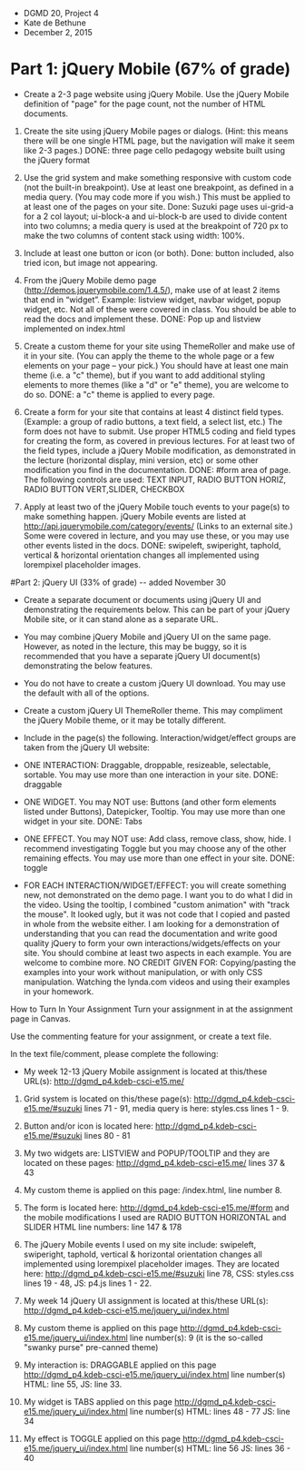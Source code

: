 * DGMD 20, Project 4
* Kate de Bethune
* December 2, 2015

# Part 1: jQuery Mobile (67% of grade)

* Create a 2-3 page website using jQuery Mobile. Use the jQuery Mobile definition of "page" for the page count, not the number of HTML documents.

1. Create the site using jQuery Mobile pages or dialogs.  (Hint: this means there will be one single HTML page, but the navigation will make it seem like 2-3 pages.)
		DONE: three page cello pedagogy website built using the jQuery format


2. Use the grid system and make something responsive with custom code (not the built-in breakpoint). Use at least one breakpoint, as defined in a media query. (You may code more if you wish.) This must be applied to at least one of the pages on your site.
	Done: Suzuki page uses ui-grid-a for a 2 col layout; ui-block-a and ui-block-b are used to divide content into two columns; a media query is used at the breakpoint of 720 px to make the two columns of content stack using width: 100%.

3. Include at least one button or icon (or both).
	Done: button included, also tried icon, but image not appearing.

4. From the jQuery Mobile demo page (http://demos.jquerymobile.com/1.4.5/), make use of at least 2 items that end in “widget”. Example: listview widget, navbar widget, popup widget, etc. Not all of these were covered in class. You should be able to read the docs and implement these.
	DONE: Pop up and listview implemented on index.html

5. Create a custom theme for your site using ThemeRoller and make use of it in your site. (You can apply the theme to the whole page or a few elements on your page – your pick.) You should have at least one main theme (i.e. a "c" theme), but if you want to add additional styling elements to more themes (like a "d" or "e" theme), you are welcome to do so. DONE: a "c" theme is applied to every page.

6. Create a form for your site that contains at least 4 distinct field types. (Example: a group of radio buttons, a text field, a select list, etc.) The form does not have to submit. Use proper HTML5 coding and field types for creating the form, as covered in previous lectures. For at least two of the field types, include a jQuery Mobile modification, as demonstrated in the lecture (horizontal display, mini version, etc) or some other modification you find in the documentation.
	DONE: #form area of page. The following controls are used: TEXT INPUT, RADIO BUTTON HORIZ, RADIO BUTTON VERT,SLIDER, CHECKBOX

7. Apply at least two of the jQuery Mobile touch events to your page(s) to make something happen. jQuery Mobile events are listed at http://api.jquerymobile.com/category/events/ (Links to an external site.) Some were covered in lecture, and you may use these, or you may use other events listed in the docs.
	DONE: swipeleft, swiperight, taphold, vertical & horizontal orientation changes all implemented using lorempixel placeholder images. 

#Part 2: jQuery UI (33% of grade) -- added November 30

* Create a separate document or documents using jQuery UI and demonstrating the requirements below. This can be part of your jQuery Mobile site, or it can stand alone as a separate URL.

- You may combine jQuery Mobile and jQuery UI on the same page. However, as noted in the lecture, this may be buggy, so it is recommended that you have a separate jQuery UI document(s) demonstrating the below features.

- You do not have to create a custom jQuery UI download. You may use the default with all of the options.

- Create a custom jQuery UI ThemeRoller theme. This may compliment the jQuery Mobile theme, or it may be totally different.

- Include in the page(s) the following. Interaction/widget/effect groups are taken from the jQuery UI website:
- ONE INTERACTION: Draggable, droppable, resizeable, selectable, sortable. You may use more than one interaction in your site.
	DONE: draggable
- ONE WIDGET. You may NOT use: Buttons (and other form elements listed under Buttons), Datepicker, Tooltip. You may use more than one widget in your site.
	DONE: Tabs
- ONE EFFECT. You may NOT use: Add class, remove class, show, hide. I recommend investigating Toggle but you may choose any of the other remaining effects. You may use more than one effect in your site.
	DONE: toggle
- FOR EACH INTERACTION/WIDGET/EFFECT: you will create something new, not demonstrated on the demo page. I want you to do what I did in the video. Using the tooltip, I combined "custom animation" with "track the mouse". It looked ugly, but it was not code that I copied and pasted in whole from the website either. I am looking for a demonstration of understanding that you can read the documentation and write good quality jQuery to form your own interactions/widgets/effects on your site. You should combine at least two aspects in each example. You are welcome to combine more.
NO CREDIT GIVEN FOR: Copying/pasting the examples into your work without manipulation, or with only CSS manipulation. Watching the lynda.com videos and using their examples in your homework.

How to Turn In Your Assignment
Turn your assignment in at the assignment page in Canvas. 

Use the commenting feature for your assignment, or create a text file.

In the text file/comment, please complete the following:

* My week 12-13 jQuery Mobile assignment is located at this/these URL(s): http://dgmd_p4.kdeb-csci-e15.me/
1. Grid system is located on this/these page(s): http://dgmd_p4.kdeb-csci-e15.me/#suzuki lines 71 - 91, media query is here: styles.css lines 1 - 9.

2. Button and/or icon is located here: http://dgmd_p4.kdeb-csci-e15.me/#suzuki lines 80 - 81

3. My two widgets are: LISTVIEW and POPUP/TOOLTIP and they are located on these pages: http://dgmd_p4.kdeb-csci-e15.me/ lines 37 & 43 

4. My custom theme is applied on this page: /index.html, line number 8.

5. The form is located here: http://dgmd_p4.kdeb-csci-e15.me/#form and the mobile modifications I used are RADIO BUTTON HORIZONTAL and SLIDER HTML line numbers: line 147 & 178

6. The jQuery Mobile events I used on my site include: swipeleft, swiperight, taphold, vertical & horizontal orientation changes all implemented using lorempixel placeholder images. They are located here: http://dgmd_p4.kdeb-csci-e15.me/#suzuki line 78, CSS: styles.css lines 19 - 48, JS: p4.js lines 1 - 22.

7. My week 14 jQuery UI assignment is located at this/these URL(s): http://dgmd_p4.kdeb-csci-e15.me/jquery_ui/index.html

8. My custom theme is applied on this page http://dgmd_p4.kdeb-csci-e15.me/jquery_ui/index.html line number(s): 9 (it is the so-called "swanky purse" pre-canned theme)

9. My interaction is: DRAGGABLE applied on this page http://dgmd_p4.kdeb-csci-e15.me/jquery_ui/index.html line number(s) HTML: line 55, JS: line 33.

10. My widget is TABS applied on this page http://dgmd_p4.kdeb-csci-e15.me/jquery_ui/index.html line number(s) HTML: lines 48 - 77 JS: line 34

11. My effect is TOGGLE applied on this page http://dgmd_p4.kdeb-csci-e15.me/jquery_ui/index.html line number(s) HTML: line 56 JS: lines 36 - 40

